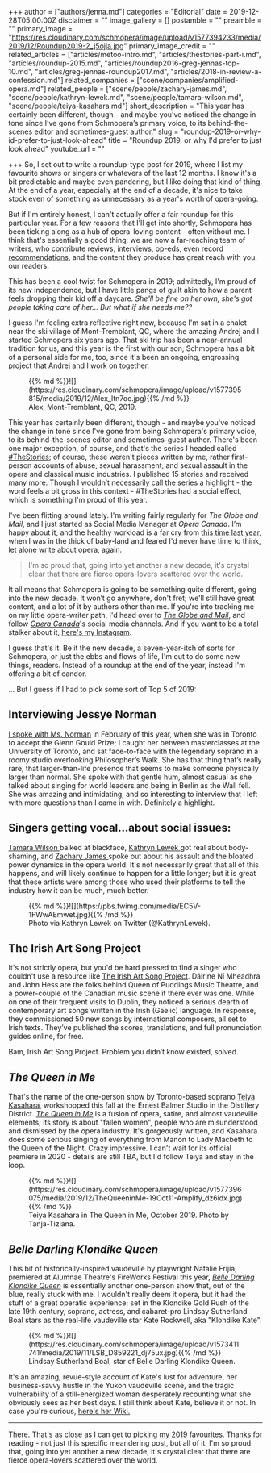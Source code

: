 +++
author = ["authors/jenna.md"]
categories = "Editorial"
date = 2019-12-28T05:00:00Z
disclaimer = ""
image_gallery = []
postamble = ""
preamble = ""
primary_image = "https://res.cloudinary.com/schmopera/image/upload/v1577394233/media/2019/12/Roundup2019-2_j5ojja.jpg"
primary_image_credit = ""
related_articles = ["articles/metoo-intro.md", "articles/thestories-part-i.md", "articles/roundup-2015.md", "articles/roundup2016-greg-jennas-top-10.md", "articles/greg-jennas-roundup2017.md", "articles/2018-in-review-a-confession.md"]
related_companies = ["scene/companies/amplified-opera.md"]
related_people = ["scene/people/zachary-james.md", "scene/people/kathryn-lewek.md", "scene/people/tamara-wilson.md", "scene/people/teiya-kasahara.md"]
short_description = "This year has certainly been different, though - and maybe you’ve noticed the change in tone since I’ve gone from Schmopera’s primary voice, to its behind-the-scenes editor and sometimes-guest author."
slug = "roundup-2019-or-why-id-prefer-to-just-look-ahead"
title = "Roundup 2019, or why I'd prefer to just look ahead"
youtube_url = ""

+++
So, I set out to write a roundup-type post for 2019, where I list my favourite shows or singers or whatevers of the last 12 months. I know it's a bit predictable and maybe even pandering, but I like doing that kind of thing. At the end of a year, especially at the end of a decade, it's nice to take stock even of something as unnecessary as a year's worth of opera-going.

But if I'm entirely honest, I can't actually offer a fair roundup for this particular year. For a few reasons that I'll get into shortly, Schmopera has been ticking along as a hub of opera-loving content - often without me. I think that's essentially a good thing; we are now a far-reaching team of writers, who contribute reviews, [interviews](/talking-with-singers-nina-stemme/), [op-eds](/the-business-of-passion/), even [record recommendations](https://www.schmopera.com/4-singers-you-might-not-know-but-should/), and the content they produce has great reach with you, our readers.

This has been a cool twist for Schmopera in 2019; admittedly, I'm proud of its new independence, but I have little pangs of guilt akin to how a parent feels dropping their kid off a daycare. _She'll be fine on her own, she's got people taking care of her… But what if she needs me??_

I guess I'm feeling extra reflective right now, because I'm sat in a chalet near the ski village of Mont-Tremblant, QC, where the amazing Andrej and I started Schmopera six years ago. That ski trip has been a near-annual tradition for us, and this year is the first with our son; Schmopera has a bit of a personal side for me, too, since it's been an ongoing, engrossing project that Andrej and I work on together.

<figure data-type="image">{{% md %}}![](https://res.cloudinary.com/schmopera/image/upload/v1577395815/media/2019/12/Alex_ltn7oc.jpg){{% /md %}}

<figcaption>Alex, Mont-Tremblant, QC, 2019.</figcaption>

</figure>

This year has certainly been different, though - and maybe you've noticed the change in tone since I've gone from being Schmopera's primary voice, to its behind-the-scenes editor and sometimes-guest author. There's been one major exception, of course, and that's the series I headed called [#TheStories](/thestories-are-coming-out-and-heres-why/); of course, these weren't pieces written by me, rather first-person accounts of abuse, sexual harassment, and sexual assault in the opera and classical music industries. I published 15 stories and received many more. Though I wouldn’t necessarily call the series a highlight - the word feels a bit gross in this context - #TheStories had a social effect, which is something I'm proud of this year.

I've been flitting around lately. I'm writing fairly regularly for _The Globe and Mail_, and I just started as Social Media Manager at _Opera Canada_. I’m happy about it, and the healthy workload is a far cry from [this time last year](/2018-in-review-a-confession/), when I was in the thick of baby-land and feared I'd never have time to think, let alone write about opera, again.

> I'm so proud that, going into yet another a new decade, it's crystal clear that there are fierce opera-lovers scattered over the world.

It all means that Schmopera is going to be something quite different, going into the new decade. It won’t go anywhere, don't fret; we'll still have great content, and a lot of it by authors other than me. If you're into tracking me on my little opera-writer path, I'd head over to [_The Globe and Mail_](https://www.theglobeandmail.com/arts/), and follow [_Opera Canada_](https://operacanada.ca/)'s social media channels. And if you want to be a total stalker about it, [here's my Instagram](https://www.instagram.com/jennadoogles/).

I guess that's it. Be it the new decade, a seven-year-itch of sorts for Schmopera, or just the ebbs and flows of life, I'm out to do some new things, readers. Instead of a roundup at the end of the year, instead I'm offering a bit of candor.

… But I guess if I had to pick some sort of Top 5 of 2019:

## Interviewing Jessye Norman

[I spoke with Ms. Norman](https://www.theglobeandmail.com/arts/theatre-and-performance/article-opera-legend-jessye-norman-on-receiving-glenn-gould-prize-gratitude/) in February of this year, when she was in Toronto to accept the Glenn Gould Prize; I caught her between masterclasses at the University of Toronto, and sat face-to-face with the legendary soprano in a roomy studio overlooking Philosopher’s Walk. She has that thing that’s really rare, that larger-than-life presence that seems to make someone physically larger than normal. She spoke with that gentle hum, almost casual as she talked about singing for world leaders and being in Berlin as the Wall fell. She was amazing and intimidating, and so interesting to interview that I left with more questions than I came in with. Definitely a highlight.

## Singers getting vocal...about social issues:

[Tamara Wilson ](https://www.instagram.com/p/B0TiF2Wh7fKHk-HmP_jwo8YO8sgwOOytHBv_980/)balked at blackface, [Kathryn Lewek ](https://twitter.com/KathrynLewek/status/1165963897641324545)got real about body-shaming, and [Zachary James ](/thestories-part-i/)spoke out about his assault and the bloated power dynamics in the opera world. It's not necessarily great that all of this happens, and will likely continue to happen for a little longer; but it is great that these artists were among those who used their platforms to tell the industry how it can be much, much better.

<figure data-type="image">{{% md %}}![](https://pbs.twimg.com/media/EC5V-1FWwAEmwet.jpg){{% /md %}}

<figcaption>Photo via Kathryn Lewek on Twitter (@KathrynLewek).</figcaption>

</figure>

## The Irish Art Song Project

It's not strictly opera, but you'd be hard pressed to find a singer who couldn't use a resource like [The Irish Art Song Project](https://www.cmc.ie/AmhrainEalaineGhaeilge). Dáirine Ní Mheadhra and John Hess are the folks behind Queen of Puddings Music Theatre, and a power-couple of the Canadian music scene if there ever was one. While on one of their frequent visits to Dublin, they noticed a serious dearth of contemporary art songs written in the Irish (Gaelic) language. In response, they commissioned 50 new songs by international composers, all set to Irish texts. They’ve published the scores, translations, and full pronunciation guides online, for free.

Bam, Irish Art Song Project. Problem you didn’t know existed, solved.

## _The Queen in Me_

That's the name of the one-person show by Toronto-based soprano [Teiya Kasahara](/scene/people/teiya-kasahara/), workshopped this fall at the Ernest Balmer Studio in the Distillery District. [_The Queen in Me_](https://www.teiyakasahara.com/the-queen-in-me) is a fusion of opera, satire, and almost vaudeville elements; its story is about "fallen women", people who are misunderstood and dismissed by the opera industry. It's gorgeously written, and Kasahara does some serious singing of everything from Manon to Lady Macbeth to the Queen of the Night. Crazy impressive. I can't wait for its official premiere in 2020 - details are still TBA, but I'd follow Teiya and stay in the loop.

<figure data-type="image">{{% md %}}![](https://res.cloudinary.com/schmopera/image/upload/v1577396075/media/2019/12/TheQueeninMe-19Oct11-Amplify_dz6idx.jpg){{% /md %}}

<figcaption>Teiya Kasahara in The Queen in Me, October 2019. Photo by Tanja-Tiziana.</figcaption>

</figure>

## _Belle Darling Klondike Queen_

This bit of historically-inspired vaudeville by playwright Natalie Frijia, premiered at Alumnae Theatre's FireWorks Festival this year, [_Belle Darling Klondike Queen_](/a-fab-kick-off-to-the-fireworks-festival-belle-darling-klondike-queen/) is essentially another one-person show that, out of the blue, really stuck with me. I wouldn't really deem it opera, but it had the stuff of a great operatic experience; set in the Klondike Gold Rush of the late 19th century, soprano, actress, and cabaret-pro Lindsay Sutherland Boal stars as the real-life vaudeville star Kate Rockwell, aka "Klondike Kate". 

<figure data-type="image">{{% md %}}![](https://res.cloudinary.com/schmopera/image/upload/v1573411741/media/2019/11/LSB_D859221_dj75ux.jpg){{% /md %}}

<figcaption>Lindsay Sutherland Boal, star of Belle Darling Klondike Queen.</figcaption>

</figure>

It's an amazing, revue-style account of Kate's lust for adventure, her business-savvy hustle in the Yukon vaudeville scene, and the tragic vulnerability of a still-energized woman desperately recounting what she obviously sees as her best days. I still think about Kate, believe it or not. In case you're curious, [here's her Wiki.](https://en.wikipedia.org/wiki/Kathleen_Rockwell)

***

There. That's as close as I can get to picking my 2019 favourites. Thanks for reading - not just this specific meandering post, but all of it. I'm so proud that, going into yet another a new decade, it's crystal clear that there are fierce opera-lovers scattered over the world.